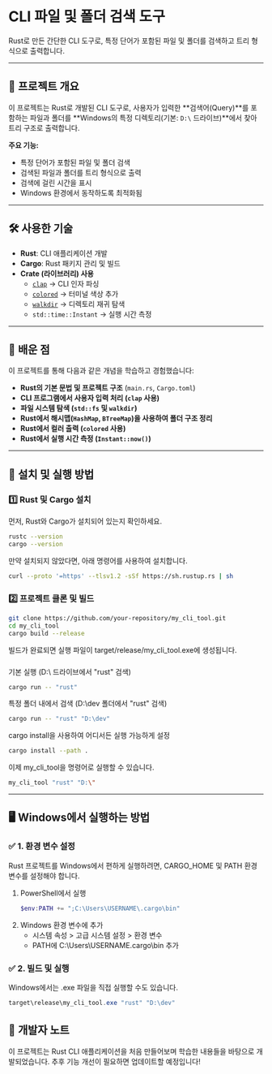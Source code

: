 # CLI 파일 및 폴더 검색 도구

Rust로 만든 간단한 CLI 도구로, 특정 단어가 포함된 파일 및 폴더를 검색하고 트리 형식으로 출력합니다.

---

## 📌 프로젝트 개요
이 프로젝트는 Rust로 개발된 CLI 도구로, 사용자가 입력한 **검색어(Query)**를 포함하는 파일과 폴더를 **Windows의 특정 디렉토리(기본: `D:\` 드라이브)**에서 찾아 트리 구조로 출력합니다.

**주요 기능:**
- 특정 단어가 포함된 파일 및 폴더 검색
- 검색된 파일과 폴더를 트리 형식으로 출력
- 검색에 걸린 시간을 표시
- Windows 환경에서 동작하도록 최적화됨

---

## 🛠️ 사용한 기술
- **Rust**: CLI 애플리케이션 개발
- **Cargo**: Rust 패키지 관리 및 빌드
- **Crate (라이브러리) 사용**
  - [`clap`](https://docs.rs/clap/latest/clap/) → CLI 인자 파싱
  - [`colored`](https://docs.rs/colored/latest/colored/) → 터미널 색상 추가
  - [`walkdir`](https://docs.rs/walkdir/latest/walkdir/) → 디렉토리 재귀 탐색
  - `std::time::Instant` → 실행 시간 측정

---

## 🎯 배운 점
이 프로젝트를 통해 다음과 같은 개념을 학습하고 경험했습니다:
- **Rust의 기본 문법 및 프로젝트 구조** (`main.rs`, `Cargo.toml`)
- **CLI 프로그램에서 사용자 입력 처리 (`clap` 사용)**
- **파일 시스템 탐색 (`std::fs` 및 `walkdir`)**
- **Rust에서 해시맵(`HashMap`, `BTreeMap`)을 사용하여 폴더 구조 정리**
- **Rust에서 컬러 출력 (`colored` 사용)**
- **Rust에서 실행 시간 측정 (`Instant::now()`)**

---

## 🚀 설치 및 실행 방법
### 1️⃣ **Rust 및 Cargo 설치**
먼저, Rust와 Cargo가 설치되어 있는지 확인하세요.
```bash
rustc --version
cargo --version
```
만약 설치되지 않았다면, 아래 명령어를 사용하여 설치합니다.
```bash
curl --proto '=https' --tlsv1.2 -sSf https://sh.rustup.rs | sh
```

### 2️⃣ 프로젝트 클론 및 빌드
```bash
git clone https://github.com/your-repository/my_cli_tool.git
cd my_cli_tool
cargo build --release
```
빌드가 완료되면 실행 파일이 target/release/my_cli_tool.exe에 생성됩니다.

###
기본 실행 (D:\ 드라이브에서 "rust" 검색)
```bash
cargo run -- "rust"
```

특정 폴더 내에서 검색 (D:\dev 폴더에서 "rust" 검색)
```bash
cargo run -- "rust" "D:\dev"
```

cargo install을 사용하여 어디서든 실행 가능하게 설정
```bash
cargo install --path .
```

이제 my_cli_tool을 명령어로 실행할 수 있습니다.
```bash
my_cli_tool "rust" "D:\"
```

---

## 🖥️ Windows에서 실행하는 방법
### ✅ 1. 환경 변수 설정
Rust 프로젝트를 Windows에서 편하게 실행하려면, CARGO_HOME 및 PATH 환경 변수를 설정해야 합니다.

1. PowerShell에서 실행
    ```powershell
    $env:PATH += ";C:\Users\USERNAME\.cargo\bin"
    ```
2. Windows 환경 변수에 추가
    - 시스템 속성 > 고급 시스템 설정 > 환경 변수
    - PATH에 C:\Users\USERNAME\.cargo\bin 추가

### ✅ 2. 빌드 및 실행
Windows에서는 .exe 파일을 직접 실행할 수도 있습니다.
```powershell
target\release\my_cli_tool.exe "rust" "D:\dev"
```

## 📢 개발자 노트
이 프로젝트는 Rust CLI 애플리케이션을 처음 만들어보며 학습한 내용들을 바탕으로 개발되었습니다.
추후 기능 개선이 필요하면 업데이트할 예정입니다!